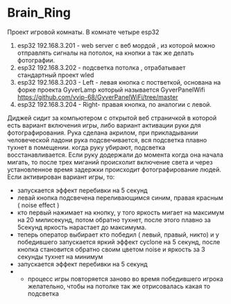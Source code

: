 # Brain_Ring
Проект игровой комнаты. В комнате четыре  esp32
1. esp32 192.168.3.201 - web server с веб мордой , из которой можно отправлять сигналы на потолок, на кнопки а так же делать фотографии. 
2. esp32 192.168.3.202 - подсветка потолка ,  отрабатывает стандартный проект wled
3. esp32 192.168.3.203 - Left - левая кнопка с постветкой, основана на форке проекта GyverLamp который называется GyverPanelWifi https://github.com/vvip-68/GyverPanelWiFi/tree/master
4. esp32 192.168.3.204 - Right- правая кнопка, по аналогии с левой.

Диджей сидит за компьютером с открытой веб страничкой в которой есть вариант включения игры,
либо вариант активации руки для фотографирования. Рука сделана акрилом, при прикладывании человеческой ладони рука подсвечивается, вся подсветка плавно тухнет в помещении. когда руку убирают, подсветка восстанавливается.
Если руку додержали до момента когда она начала мигать, то после трех миганий происхолит включение света и через установленное время задержки происходит фотографирование людей.
Если активирован вариант игры, то:
- запускается эффект перебивки на 5 секунд
- левай кнопка подсвечена переливающимся синим, правая красным ( noise effect )
- кто первый нажимает на кнопку, у того яркость мигает на максимум на 20 милисекунд, потом обратно тухнет, после этого плавно за 5секунд яркость нарастает до максимума. 
- теперь оператор выбирает кто победил ( левый, правый, никто) и у победившего запускается  яркий эффект cyclone на 5 секунд, после кнопка становится обратно своим цветом noise и яркость за 3 секунды тухнет на минимум
- запускается эффект перебивки на 5 секунд
- - процесс игры повторяется заново
во время победившего игрока желательно, чтобы на потолке так же отрисовалась какая то подсветка 
